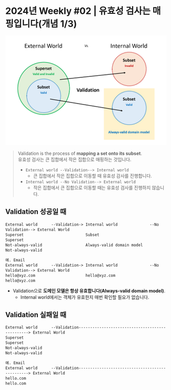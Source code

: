 # 2024년 Weekly #02 | 유효성 검사는 매핑입니다(개념 1/3)

![](./.images/2024-01-07-03-48-38.png)

> Validation is the process of **mapping a set onto its subset**.  
> 유효성 검사는 큰 집합에서 작은 집합으로 매핑하는 것입니다.
>
> - `External world --Validation--> Internal world`
>   - 큰 집합에서 작은 집합으로 이동할 때 유효성 감사를 진행합니다.
> - `Internal world --No Validation--> External world`
>   - 작은 집합에서 큰 집합으로 이동할 때는 유효성 검사를 진행하지 않습니다.

## Validation 성공일 때
```shell
External world      --Validation-> Internal world              --No Validation--> External World
Superset                           Subset                                         Superset
Not-always-valid                   Always-valid domain model                      Not-always-valid
```
```
예. Email
External world      --Validation-> Internal world              --No Validation--> External World
hello@xyz.com                      hello@xyz.com                                  hello@xyz.com
```
- Validation으로 **도메인 모델은 항상 유효합니다(Always-valid domain model)**.
  - Internal world에서는 객체가 유효한지 매번 확인할 필요가 없습니다.

## Validation 실패일 때
```
External world      --Validation------------------------------------------------> External World
Superset                                                                          Superset
Not-always-valid                                                                  Not-always-valid
```
```
예. Email
External world      --Validation------------------------------------------------> External World
hello.com                                                                         hello.com
```

